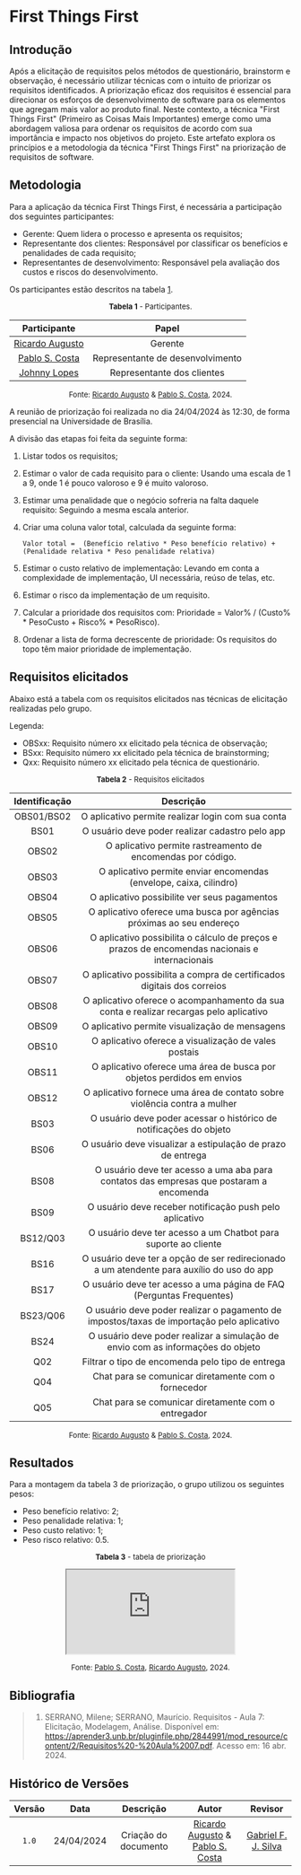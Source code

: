 # First Things First

## Introdução

Após a elicitação de requisitos pelos métodos de questionário, brainstorm e observação, é necessário utilizar técnicas com o intuito de priorizar os requisitos identificados. A priorização eficaz dos requisitos é essencial para direcionar os esforços de desenvolvimento de software para os elementos que agregam mais valor ao produto final. Neste contexto, a técnica "First Things First" (Primeiro as Coisas Mais Importantes) emerge como uma abordagem valiosa para ordenar os requisitos de acordo com sua importância e impacto nos objetivos do projeto. Este artefato explora os princípios e a metodologia da técnica "First Things First" na priorização de requisitos de software.

## Metodologia

Para a aplicação da técnica First Things First, é necessária a participação dos seguintes participantes:

- Gerente: Quem lidera o processo e apresenta os requisitos;
- Representante dos clientes: Responsável por classificar os benefícios e penalidades de cada requisito;
- Representantes de desenvolvimento: Responsável pela avaliação dos custos e riscos do desenvolvimento.

Os participantes estão descritos na tabela [1](#participantes).

<center>
<a name="participantes"></a>
<font size="2"><p>
    <b>Tabela 1</b> - Participantes.
</p></font>

| Participante | Papel |
|:-:|:-:|
| [Ricardo Augusto][RicardoGH] | Gerente |
| [Pablo S. Costa][PabloGH] | Representante de desenvolvimento |
| [Johnny Lopes](https://www.github.com/johnnylopess) | Representante dos clientes |

<font size="2"><p>Fonte: [Ricardo Augusto][RicardoGH] & [Pablo S. Costa][PabloGH], 2024.</p></font>
</center>

A reunião de priorização foi realizada no dia 24/04/2024 às 12:30, de forma presencial na Universidade de Brasília.

A divisão das etapas foi feita da seguinte forma:

1. Listar todos os requisitos;
2. Estimar o valor de cada requisito para o cliente: Usando uma escala de 1 a 9, onde 1 é pouco valoroso e 9 é muito valoroso.
3. Estimar uma penalidade que o negócio sofreria na falta daquele requisito: Seguindo a mesma escala anterior.
4. Criar uma coluna valor total, calculada da seguinte forma:

    `Valor total =  (Benefício relativo * Peso benefício relativo) + (Penalidade relativa * Peso penalidade relativa)`

5. Estimar o custo relativo de implementação: Levando em conta a complexidade de implementação, UI necessária, reúso de telas, etc.
6. Estimar o risco da implementação de um requisito.
7. Calcular a prioridade dos requisitos com: Prioridade = Valor% / (Custo% * PesoCusto + Risco% * PesoRisco).
8. Ordenar a lista de forma decrescente de prioridade: Os requisitos do topo têm maior prioridade de implementação.

## Requisitos elicitados

Abaixo está a tabela com os requisitos elicitados nas técnicas de elicitação realizadas pelo grupo.

Legenda:

- OBSxx: Requisito número xx elicitado pela técnica de observação;
- BSxx: Requisito número xx elicitado pela técnica de brainstorming;
- Qxx: Requisito número xx elicitado pela técnica de questionário.

<center>
<a name="requisitosElicitados"></a>
<font size="2"><p>
    <b>Tabela 2</b> - Requisitos elicitados
</p></font>

| Identificação | Descrição |
|:-:|:-:|
| OBS01/BS02 | O aplicativo permite realizar login com sua conta |
| BS01 | O usuário deve poder realizar cadastro pelo app |
| OBS02 | O aplicativo permite rastreamento de encomendas por código. |
| OBS03 | O aplicativo permite enviar encomendas (envelope, caixa, cilindro) |
| OBS04 | O aplicativo possibilite ver seus pagamentos |
| OBS05 | O aplicativo oferece uma busca por agências próximas ao seu endereço |
| OBS06 | O aplicativo possibilita o cálculo de preços e prazos de encomendas nacionais e internacionais |
| OBS07 | O aplicativo possibilita a compra de certificados digitais dos correios |
| OBS08 | O aplicativo oferece o acompanhamento da sua conta e realizar recargas pelo aplicativo |
| OBS09 | O aplicativo permite visualização de mensagens |
| OBS10 | O aplicativo oferece a visualização de vales postais |
| OBS11 | O aplicativo oferece uma área de busca por objetos perdidos em envios |
| OBS12 | O aplicativo fornece uma área de contato sobre violência contra a mulher |
| BS03 | O usuário deve poder acessar o histórico de notificações do objeto |
| BS06 | O usuário deve visualizar a estipulação de prazo de entrega |
| BS08 | O usuário deve ter acesso a uma aba para contatos das empresas que postaram a encomenda |
| BS09 | O usuário deve receber notificação push pelo aplicativo |
| BS12/Q03 | O usuário deve ter acesso a um Chatbot para suporte ao cliente |
| BS16 | O usuário deve ter a opção de ser redirecionado a um atendente para auxílio do uso do app |
| BS17 | O usuário deve ter acesso a uma página de FAQ (Perguntas Frequentes) |
| BS23/Q06 | O usuário deve poder realizar o pagamento de impostos/taxas de importação pelo aplicativo |
| BS24 | O usuário deve poder realizar a simulação de envio com as informações do objeto |
| Q02 | Filtrar o tipo de encomenda pelo tipo de entrega |
| Q04 | Chat para se comunicar diretamente com o fornecedor |
| Q05 | Chat para se comunicar diretamente com o entregador |

<font size="2"><p>Fonte: [Ricardo Augusto][RicardoGH] & [Pablo S. Costa][PabloGH], 2024.</p></font>
</center>

## Resultados

Para a montagem da tabela 3 de priorização, o grupo utilizou os seguintes pesos:

- Peso benefício relativo: 2;
- Peso penalidade relativa: 1;
- Peso custo relativo: 1;
- Peso risco relativo: 0.5.

<center>
<a name="requisitosElicitados"></a>
<font size="2"><p>
    <b>Tabela 3</b> - tabela de priorização
</p></font>

<iframe class="ftf" src="https://docs.google.com/spreadsheets/d/e/2PACX-1vSPircPZBxv9AqS807qMxn-chgSU31OBT9kMPrgaXLG6-brUNsvzBGsBxeDCwjPRIorb4KbkRAMQAx8/pubhtml?gid=0&amp;single=true&amp;widget=true&amp;headers=false" ></iframe>

<font size="2"><p>Fonte: [Pablo S. Costa][PabloGH], [Ricardo Augusto][RicardoGH], 2024.</p></font>
</center>

## Bibliografia

> 1. SERRANO, Milene; SERRANO, Maurício. Requisitos - Aula 7: Elicitação, Modelagem, Análise. Disponível em: <https://aprender3.unb.br/pluginfile.php/2844991/mod_resource/content/2/Requisitos%20-%20Aula%2007.pdf>. Acesso em: 16 abr. 2024.
## Histórico de Versões

| Versão | Data | Descrição | Autor | Revisor
|:-:|:-:|:-:|:-:|:-:|
|`1.0`| 24/04/2024 | Criação do documento | [Ricardo Augusto][RicardoGH] & [Pablo S. Costa][PabloGH] | [Gabriel F. J. Silva](https://github.com/MMcLovin)|

[PabloGH]: https://github.com/pabloheika
[RicardoGH]: https://www.github.com/avmricardo
